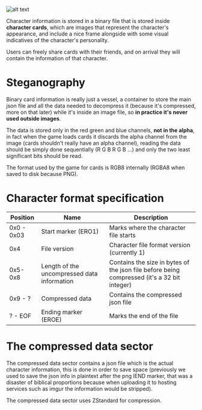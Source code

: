 ![alt text](images/logo2.png)

Character information is stored in a binary file that is stored inside **character cards**, which are images that represent the character's appearance, and include a nice frame alongside with some visual indicatives of the character's personality.

Users can freely share cards with their friends, and on arrival they will contain the information of that character.

# Steganography
Binary card information is really just a vessel, a container to store the main json file and all the data needed to decompress it (because it's compressed, more on that later) while it's inside an image file, so **in practice it's never used outside images**.

The data is stored only in the red green and blue channels, **not in the alpha**, in fact when the game loads cards it discards the alpha channel from the image (cards shouldn't really have an alpha channel), reading the data should be simply done sequentially (R G B R G B ...) and only the two least significant bits should be read.

The format used by the game for cards is RGB8 internally (RGBA8 when saved to disk because PNG).

# Character format specification
| Position | Name | Description |
|--|--|--|
| 0x0 - 0x03 | Start marker (ERO1) | Marks where the character file starts |
| 0x4 | File version | Character file format version (currently 1) |
| 0x5-0x8 | Length of the uncompressed data information | Contains the size in bytes of the json file before being compressed (it's a 32 bit integer) |
| 0x9 - ? | Compressed data | Contains the compressed json file |
| ? - EOF | Ending marker (EROE) | Marks the end of the file |
# The compressed data sector
The compressed data sector contains a json file which is the actual character information, this is done in order to save space (previously we used to save the json info in plaintext after the png IEND marker, that was a disaster of biblical proportions because when uploading it to hosting services such as imgur the information would be stripped).

The compressed data sector uses ZStandard for compression.
